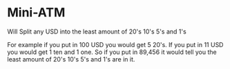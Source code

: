 # Mini-ATM
Will Split any USD into the least amount of 20's 10's 5's and 1's

For example if you put in 100 USD you would get 5 20's.
If you put in 11 USD you would get 1 ten and 1 one.
So if you put in 89,456 it would tell you the least amount of 20's 10's 5's and 1's are in it.
